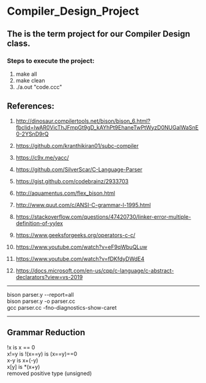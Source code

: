 # Compiler_Design_Project

## The is the term project for our Compiler Design class.

### Steps to execute the project:

1. make all
2. make clean
3. ./a.out "code.ccc"

## References:

1. http://dinosaur.compilertools.net/bison/bison_6.html?fbclid=IwAR0VicThJFmpGt9gD_kAYhPt9EhaneTwPtWyzD0NUGalWaSnE0-2YSnD9rQ

2. https://github.com/kranthikiran01/subc-compiler

3. https://c9x.me/yacc/

4. https://github.com/SilverScar/C-Language-Parser

5. https://gist.github.com/codebrainz/2933703

6. http://aquamentus.com/flex_bison.html

7. http://www.quut.com/c/ANSI-C-grammar-l-1995.html

8. https://stackoverflow.com/questions/47420730/linker-error-multiple-definition-of-yylex

9. https://www.geeksforgeeks.org/operators-c-c/

10. https://www.youtube.com/watch?v=eF9qWbuQLuw

11. https://www.youtube.com/watch?v=fDKfdyDWdE4

12. https://docs.microsoft.com/en-us/cpp/c-language/c-abstract-declarators?view=vs-2019

----------------------------------------------

bison parser.y --report=all  
bison parser.y -o parser.cc  
gcc parser.cc -fno-diagnostics-show-caret  

----------------------------------------------

## Grammar Reduction

!x is x == 0  
x!=y is !(x==y) is (x==y)==0  
x-y is x+(-y)  
x[y] is \*(x+y)  
removed positive type (unsigned)  
